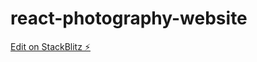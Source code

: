 # react-photography-website

[Edit on StackBlitz ⚡️](https://stackblitz.com/edit/react-photography-website)